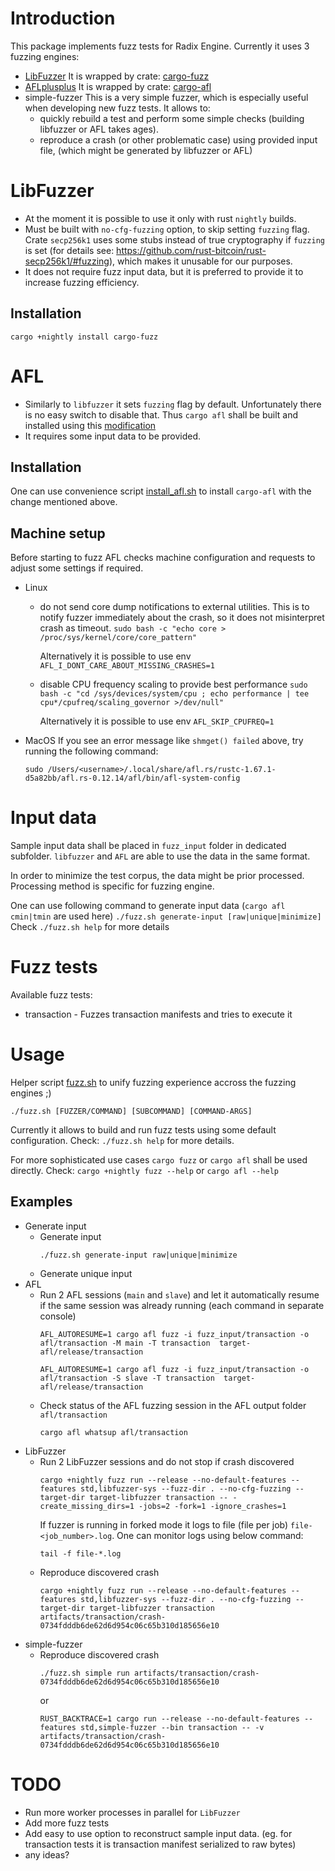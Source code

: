 # Introduction

This package implements fuzz tests for Radix Engine.
Currently it uses 3 fuzzing engines:
* [LibFuzzer](https://llvm.org/docs/LibFuzzer.html)
  It is wrapped by crate: [cargo-fuzz](https://docs.rs/crate/cargo-fuzz/0.11.2)
* [AFLplusplus](https://aflplus.plus/)
  It is wrapped by crate: [cargo-afl](https://docs.rs/afl/0.12.14/afl)
* simple-fuzzer
  This is a very simple fuzzer, which is especially useful when developing new fuzz tests.
  It allows to:
  - quickly rebuild a test and perform some simple checks (building libfuzzer or AFL takes ages).
  - reproduce a crash (or other problematic case) using provided input file,
    (which might be generated by libfuzzer or AFL)

# LibFuzzer
* At the moment it is possible to use it only with rust `nightly` builds.
* Must be built with `no-cfg-fuzzing` option, to skip setting `fuzzing` flag.
  Crate `secp256k1` uses some stubs instead of true cryptography if `fuzzing` is set
  (for details see: https://github.com/rust-bitcoin/rust-secp256k1/#fuzzing), which makes it unusable
  for our purposes.
* It does not require fuzz input data, but it is preferred to provide it to increase fuzzing efficiency.

## Installation
```
cargo +nightly install cargo-fuzz
```

# AFL
* Similarly to `libfuzzer` it sets `fuzzing` flag by default. Unfortunately there is no easy switch to disable that.
  Thus `cargo afl` shall be built and installed using this [modification](https://github.com/lrubasze/afl.rs/commit/16c25fd74aec105c1b75c1b046e8dfd6b6fd3175)
* It requires some input data to be provided.

## Installation
One can use convenience script [install_afl.sh](./install_afl.sh) to install `cargo-afl` with the change mentioned above.

## Machine setup
Before starting to fuzz AFL checks machine configuration and requests to adjust some settings if required.
* Linux
  - do not send core dump notifications to external utilities.
    This is to notify fuzzer immediately about the crash, so it does not misinterpret crash as timeout.
    `sudo bash -c "echo core > /proc/sys/kernel/core/core_pattern"`

    Alternatively it is possible to use env `AFL_I_DONT_CARE_ABOUT_MISSING_CRASHES=1`
  - disable CPU frequency scaling to provide best performance
    `sudo bash -c "cd /sys/devices/system/cpu ; echo performance | tee cpu*/cpufreq/scaling_governor >/dev/null"`

    Alternatively it is possible to use env `AFL_SKIP_CPUFREQ=1`

* MacOS
  If you see an error message like `shmget() failed` above, try running the following command:
  ```
  sudo /Users/<username>/.local/share/afl.rs/rustc-1.67.1-d5a82bb/afl.rs-0.12.14/afl/bin/afl-system-config
  ```

# Input data
Sample input data shall be placed in `fuzz_input` folder in dedicated subfolder.
`libfuzzer` and `AFL` are able to use the data in the same format.

In order to minimize the test corpus, the data might be prior processed.
Processing method is specific for fuzzing engine.

One can use following command to generate input data (`cargo afl cmin|tmin` are used here)
`./fuzz.sh generate-input [raw|unique|minimize]`
Check `./fuzz.sh help` for more details

# Fuzz tests
Available fuzz tests:
* transaction - Fuzzes transaction manifests and tries to execute it

# Usage

Helper script [fuzz.sh](./fuzz.sh) to unify fuzzing experience accross the fuzzing engines ;)

`./fuzz.sh [FUZZER/COMMAND] [SUBCOMMAND] [COMMAND-ARGS]`

Currently it allows to build and run fuzz tests using some default configuration.
Check: `./fuzz.sh help` for more details.

For more sophisticated use cases `cargo fuzz` or `cargo afl` shall be used directly.
Check:
`cargo +nightly fuzz --help`
or
`cargo afl --help`

## Examples
* Generate input
  - Generate input
    ```
    ./fuzz.sh generate-input raw|unique|minimize
    ```
  - Generate unique input
* AFL
  - Run 2 AFL sessions (`main` and `slave`) and let it automatically resume if the same session was already running
    (each command in separate console)
    ```
    AFL_AUTORESUME=1 cargo afl fuzz -i fuzz_input/transaction -o afl/transaction -M main -T transaction  target-afl/release/transaction
    ```
    ```
    AFL_AUTORESUME=1 cargo afl fuzz -i fuzz_input/transaction -o afl/transaction -S slave -T transaction  target-afl/release/transaction
    ```
  - Check status of the AFL fuzzing session in the AFL output folder `afl/transaction`
    ```
    cargo afl whatsup afl/transaction
    ```
* LibFuzzer
  - Run 2 LibFuzzer sessions and do not stop if crash discovered
    ```
    cargo +nightly fuzz run --release --no-default-features --features std,libfuzzer-sys --fuzz-dir . --no-cfg-fuzzing --target-dir target-libfuzzer transaction -- -create_missing_dirs=1 -jobs=2 -fork=1 -ignore_crashes=1
    ```
    If fuzzer is running in forked mode it logs to file (file per job) `file-<job_number>.log`.
    One can monitor logs using below command:
    ```
    tail -f file-*.log
    ```
  - Reproduce discovered crash
    ```
    cargo +nightly fuzz run --release --no-default-features --features std,libfuzzer-sys --fuzz-dir . --no-cfg-fuzzing --target-dir target-libfuzzer transaction artifacts/transaction/crash-0734fdddb6de62d6d954c06c65b310d185656e10
    ```
* simple-fuzzer
  - Reproduce discovered crash
    ```
    ./fuzz.sh simple run artifacts/transaction/crash-0734fdddb6de62d6d954c06c65b310d185656e10
    ```
    or
    ```
    RUST_BACKTRACE=1 cargo run --release --no-default-features --features std,simple-fuzzer --bin transaction -- -v artifacts/transaction/crash-0734fdddb6de62d6d954c06c65b310d185656e10
    ```

# TODO
- Run more worker processes in parallel for `LibFuzzer`
- Add more fuzz tests
- Add easy to use option to reconstruct sample input data.
  (eg. for transaction tests it is transaction manifest serialized to raw bytes)
- any ideas?
